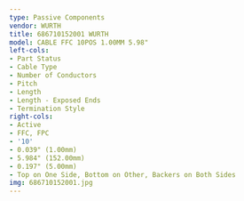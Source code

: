 ```yaml
---
type: Passive Components
vendor: WURTH
title: 686710152001 WURTH
model: CABLE FFC 10POS 1.00MM 5.98"
left-cols:
- Part Status
- Cable Type
- Number of Conductors
- Pitch
- Length
- Length - Exposed Ends
- Termination Style
right-cols:
- Active
- FFC, FPC
- '10'
- 0.039" (1.00mm)
- 5.984" (152.00mm)
- 0.197" (5.00mm)
- Top on One Side, Bottom on Other, Backers on Both Sides
img: 686710152001.jpg
---
```

